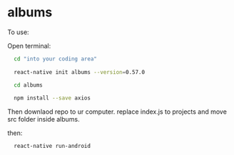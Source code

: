 # albums

To use:

Open terminal:
```bash
  cd "into your coding area"
  
  react-native init albums --version=0.57.0

  cd albums
  
  npm install --save axios
```  
Then downlaod repo to ur computer.
replace index.js to projects and move src folder inside albums.

  then:
  ```bash
    react-native run-android  
  ```



